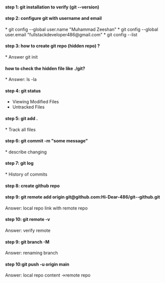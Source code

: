 
<h4>step 1: git installation to verify (git --version)</h4>

<h4>step 2: configure git with username and email</h4>
* git config --global user.name "Muhammad Zeeshan"
* git config --global user.email "fullstackdeveloper486@gmail.com"
* git config --list

<h4>step 3: how to create git repo (hidden repo) ?</h4>
* Answer git init

<h4>how to check the hidden file like ./git?</h4>
* Answer: ls -la

<h4>step 4: git status</h4>

* Viewing Modified Files
* Untracked Files
  
<h4>step 5: git add .</h4>
* Track all files

<h4>step 6: git commit -m "some message"</h4>
* describe changing

<h4>step 7: git log</h4>
* History of commits

<h4>step 8: create github repo</h4>
<h4>step 9: git remote add origin git@github.com:Hi-Dear-486/git--github.git </h4>
  Answer:     local repo link with  remote repo
<h4>step 10: git remote -v</h4>
Answer:    verify remote     
<h4>step 9: git branch -M <newbranchname> </h4>
Answer:     renaming branch 
<h4>step 10:git push -u origin main  </h4>
Answer:         local repo content ->remote repo


